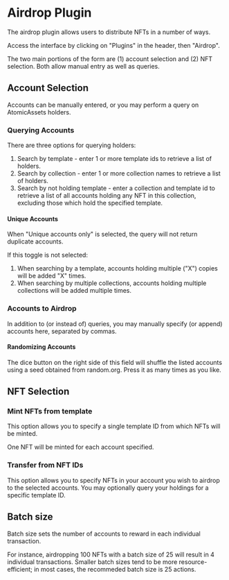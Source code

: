 # Airdrop Plugin

The airdrop plugin allows users to distribute NFTs in a number of ways.

Access the interface by clicking on "Plugins" in the header, then "Airdrop".

The two main portions of the form are (1) account selection and (2) NFT
selection. Both allow manual entry as well as queries.

## Account Selection

Accounts can be manually entered, or you may perform a query on AtomicAssets
holders.

### Querying Accounts

There are three options for querying holders:
1. Search by template - enter 1 or more template ids to retrieve a list of holders.
2. Search by collection - enter 1 or more collection names to retrieve a list of holders.
3. Search by not holding template - enter a collection and template id to
   retrieve a list of all accounts holding any NFT in this collection, excluding
   those which hold the specified template.

#### Unique Accounts

When "Unique accounts only" is selected, the query will not return duplicate accounts.

If this toggle is not selected:
1. When searching by a template, accounts holding multiple ("X") copies will be added "X" times.
2. When searching by multiple collections, accounts holding multiple collections will be added multiple times.

### Accounts to Airdrop

In addition to (or instead of) queries, you may manually specify (or append)
accounts here, separated by commas.

#### Randomizing Accounts

The dice button on the right side of this field will shuffle the listed accounts
using a seed obtained from random.org. Press it as many times as you like.


## NFT Selection

### Mint NFTs from template

This option allows you to specify a single template ID from which NFTs will be minted.

One NFT will be minted for each account specified.

### Transfer from NFT IDs

This option allows you to specify NFTs in your account you wish to airdrop to
the selected accounts. You may optionally query your holdings for a specific
template ID.

## Batch size

Batch size sets the number of accounts to reward in each individual transaction.

For instance, airdropping 100 NFTs with a batch size of 25 will result in 4
individual transactions. Smaller batch sizes tend to be more resource-efficient;
in most cases, the recommeded batch size is 25 actions.
